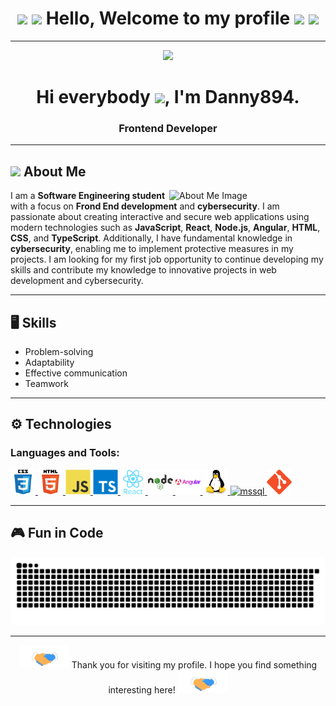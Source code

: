 <h1 align="center">
  <img height="40" src="https://github.com/7oSkaaa/7oSkaaa/blob/main/Images/about_me.gif?raw=true">
  <img height="40" src="https://emoji.gg/assets/emoji/7333-parrotdance.gif">
  Hello, Welcome to my profile
  <img height="40" src="https://emoji.gg/assets/emoji/7333-parrotdance.gif">
  <img height="40" src="https://github.com/7oSkaaa/7oSkaaa/blob/main/Images/about_me.gif?raw=true">
</h1>

---
<p align="center"><img src="https://i.imgur.com/A6bWGFl.gif"/></p>
<h1 align="center">Hi everybody <img src="https://github.com/sudnyeshtalekar/sudnyeshtalekar/blob/master/Assets/Hi.gif" width="30px">, I'm Danny894.</h1>
<h3 align="center"> Frontend Developer </h3>

---

## <img src = "https://github.com/7oSkaaa/7oSkaaa/blob/main/Images/about_me.gif?raw=true" width = 40px> About Me

<picture>
  <img align="right" src="https://github.com/7oSkaaa/7oSkaaa/blob/main/Images/Right_Side.gif?raw=true" width = "250px" alt="About Me Image">
</picture>

I am a **Software Engineering student** with a focus on **Frond End development** and **cybersecurity**. I am passionate about creating interactive and secure web applications using modern technologies such as **JavaScript**, **React**, **Node.js**, **Angular**, **HTML**, **CSS**, and **TypeScript**. Additionally, I have fundamental knowledge in **cybersecurity**, enabling me to implement protective measures in my projects. I am looking for my first job opportunity to continue developing my skills and contribute my knowledge to innovative projects in web development and cybersecurity.

---

## 🖥️ Skills

- Problem-solving
- Adaptability
- Effective communication
- Teamwork

---

## ⚙️ Technologies

<h3 align="left">Languages and Tools:</h3>
<p align="left">
  <a href="https://www.w3schools.com/css/" target="_blank" rel="noreferrer">
    <img src="https://raw.githubusercontent.com/devicons/devicon/master/icons/css3/css3-original-wordmark.svg" alt="css3" width="40" height="40"/>
  </a>
  <a href="https://www.w3.org/html/" target="_blank" rel="noreferrer">
    <img src="https://raw.githubusercontent.com/devicons/devicon/master/icons/html5/html5-original-wordmark.svg" alt="html5" width="40" height="40"/>
  </a>
  <a href="https://developer.mozilla.org/en-US/docs/Web/JavaScript" target="_blank" rel="noreferrer">
    <img src="https://raw.githubusercontent.com/devicons/devicon/master/icons/javascript/javascript-original.svg" alt="javascript" width="40" height="40"/>
  </a>
  <a href="https://www.typescriptlang.org/" target="_blank" rel="noreferrer">
    <img src="https://raw.githubusercontent.com/devicons/devicon/master/icons/typescript/typescript-original.svg" alt="typescript" width="40" height="40"/>
  </a>
  <a href="https://reactjs.org/" target="_blank" rel="noreferrer">
    <img src="https://raw.githubusercontent.com/devicons/devicon/master/icons/react/react-original-wordmark.svg" alt="react" width="40" height="40"/>
  </a>
  <a href="https://nodejs.org/" target="_blank" rel="noreferrer">
    <img src="https://raw.githubusercontent.com/devicons/devicon/master/icons/nodejs/nodejs-original-wordmark.svg" alt="nodejs" width="40" height="40"/>
  </a>
  <a href="https://angular.io/" target="_blank" rel="noreferrer">
    <img src="https://raw.githubusercontent.com/devicons/devicon/master/icons/angular/angular-original-wordmark.svg" alt="angular" width="40" height="40"/>
  </a>
  <a href="https://www.linux.org/" target="_blank" rel="noreferrer">
    <img src="https://raw.githubusercontent.com/devicons/devicon/master/icons/linux/linux-original.svg" alt="linux" width="40" height="40"/>
  </a>
  <a href="https://www.microsoft.com/en-us/sql-server" target="_blank" rel="noreferrer">
    <img src="https://www.svgrepo.com/show/303229/microsoft-sql-server-logo.svg" alt="mssql" width="40" height="40"/>
  </a>
  <a href="https://git-scm.com/" target="_blank" rel="noreferrer">
    <img src="https://raw.githubusercontent.com/devicons/devicon/master/icons/git/git-original.svg" alt="git" width="40" height="40"/>
  </a>
</p>

---

## 🎮 Fun in Code

<p align="center">
  <img src="https://github.com/7oSkaaa/7oSkaaa/blob/output/github-contribution-grid-snake.svg" alt="Snake Game"/>
</p>

---

<p align="center">
  <img src="https://github.com/0xAbdulKhalid/0xAbdulKhalid/raw/main/assets/mdImages/handshake.gif" width ="80"> 
  Thank you for visiting my profile. I hope you find something interesting here!
  <img src="https://github.com/0xAbdulKhalid/0xAbdulKhalid/raw/main/assets/mdImages/handshake.gif" width ="80">
</p>


